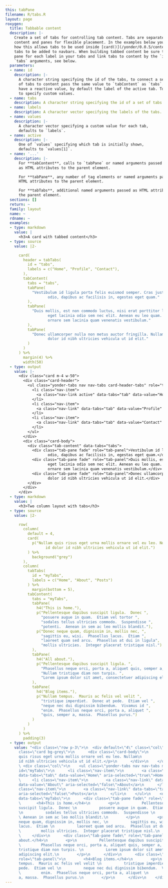 ```yaml
---
this: tabPane
filename: R/tabs.R
layout: page
roxygen:
  title: Tabbable content
  description: |-
    Create a set of tabs for controlling tab content. Tabs are separated from
    content and panes for flexible placement. In the examples below you can see
    how this allows tabs to be used inside [card()](/yonder/0.0.5/content/card.html)s. The flexibility also allows
    tabs to be added to navbars. When building tabbed content be sure to create a
    pane for each label in your tabs and link tabs to content by the `id` and
    `tabs` arguments, see below.
  parameters:
  - name: id
    description: |-
      A character string specifying the id of the tabs, to connect a set
      of tabs to content pass the same value to `tabContent` as `tabs`. Tabs do
      have a reactive value, by default the label of the active tab. To `values`
      to specify custom values.
  - name: tabs
    description: A character string specifying the id of a set of tabs.
  - name: labels
    description: A character vector specifying the labels of the tabs.
  - name: values
    description: |-
      A character vector specifying a custom value for each tab,
      defaults to `labels`.
  - name: active
    description: |-
      One of `values` specifying which tab is initially shown,
      defaults to `values[1]`.
  - name: '...'
    description: |-
      For **tabContent**, calls to `tabPane` or named arguments passed
      as HTML attributes to the parent element.

      For **tabPane**, any number of tag elements or named arguments passed as
      HTML attributes to the parent element.

      For **tabTabs**, additional named arguments passed as HTML attributes to
      the parent element.
  sections: []
  return: ~
  family: layout
  name: ~
  rdname: ~
  examples:
  - type: markdown
    value: |
      <h3>A card with tabbed content</h3>
  - type: source
    value: |2-

      card(
        header = tabTabs(
          id = "tabs",
          labels = c("Home", "Profile", "Contact"),
        ),
        tabContent(
          tabs = "tabs",
          tabPane(
            "Vestibulum id ligula porta felis euismod semper. Cras justo
                   odio, dapibus ac facilisis in, egestas eget quam."
          ),
          tabPane(
            "Duis mollis, est non commodo luctus, nisi erat porttitor ligula,
                   eget lacinia odio sem nec elit. Aenean eu leo quam. Pellentesque
                   ornare sem lacinia quam venenatis vestibulum."
          ),
          tabPane(
            "Donec ullamcorper nulla non metus auctor fringilla. Nullam id
                   dolor id nibh ultricies vehicula ut id elit."
          )
        )
      ) %>%
        margin(4) %>%
        width(50)
  - type: output
    value: |-
      <div class="card m-4 w-50">
        <div class="card-header">
          <ul class="yonder-tabs nav nav-tabs card-header-tabs" role="tablist" id="tabs">
            <li class="nav-item">
              <a class="nav-link active" data-tabs="tab" data-value="Home" aria-selected="true">Home</a>
            </li>
            <li class="nav-item">
              <a class="nav-link" data-tabs="tab" data-value="Profile" aria-selected="false">Profile</a>
            </li>
            <li class="nav-item">
              <a class="nav-link" data-tabs="tab" data-value="Contact" aria-selected="false">Contact</a>
            </li>
          </ul>
        </div>
        <div class="card-body">
          <div class="tab-content" data-tabs="tabs">
            <div class="tab-pane fade" role="tab-panel">Vestibulum id ligula porta felis euismod semper. Cras justo
                   odio, dapibus ac facilisis in, egestas eget quam.</div>
            <div class="tab-pane fade" role="tab-panel">Duis mollis, est non commodo luctus, nisi erat porttitor ligula,
                   eget lacinia odio sem nec elit. Aenean eu leo quam. Pellentesque
                   ornare sem lacinia quam venenatis vestibulum.</div>
            <div class="tab-pane fade" role="tab-panel">Donec ullamcorper nulla non metus auctor fringilla. Nullam id
                   dolor id nibh ultricies vehicula ut id elit.</div>
          </div>
        </div>
      </div>
  - type: markdown
    value: |
      <h3>Two column layout with tabs</h3>
  - type: source
    value: |2-

      row(
        column(
          default = 4,
          card(
            p("Nullam quis risus eget urna mollis ornare vel eu leo. Nullam
                  id dolor id nibh ultricies vehicula ut id elit.")
          ) %>%
            background("grey")
        ),
        column(
          tabTabs(
            id = "myTabs",
            labels = c("Home", "About", "Posts")
          ) %>%
            margin(bottom = 5),
          tabContent(
            tabs = "myTabs",
            tabPane(
              h4("This is home."),
              p("Pellentesque dapibus suscipit ligula.  Donec ",
                "posuere augue in quam.  Etiam vel tortor ",
                "sodales tellus ultricies commodo.  Suspendisse ",
                "potenti.  Aenean in sem ac leo mollis blandit."),
              p("Donec neque quam, dignissim in, mollis nec, ",
                "sagittis eu, wisi.  Phasellus lacus.  Etiam ",
                "laoreet quam sed arcu.  Phasellus at dui in ligula",
                "mollis ultricies.  Integer placerat tristique nisl.")
            ),
            tabPane(
              h4("All about."),
              p("Pellentesque dapibus suscipit ligula. ",
                "Phasellus neque orci, porta a, aliquet quis, semper a, massa. ",
                "Nullam tristique diam non turpis. ",
                "Lorem ipsum dolor sit amet, consectetuer adipiscing elit.")
            ),
            tabPane(
              h4("Blog items."),
              p("Nullam tempus.  Mauris ac felis vel velit ",
                "tristique imperdiet.  Donec at pede.  Etiam vel ",
                "neque nec dui dignissim bibendum.  Vivamus id ",
                "enim.  Phasellus neque orci, porta a, aliquet ",
                "quis, semper a, massa.  Phasellus purus.")
            )
          )
        )
      ) %>%
        padding(3)
  - type: output
    value: "<div class=\"row p-3\">\n  <div default=\"4\" class=\"col\">\n    <div
      class=\"card bg-grey\">\n      <div class=\"card-body\">\n        <p>Nullam
      quis risus eget urna mollis ornare vel eu leo. Nullam\n            id dolor
      id nibh ultricies vehicula ut id elit.</p>\n      </div>\n    </div>\n  </div>\n
      \ <div class=\"col\">\n    <ul class=\"yonder-tabs nav nav-tabs mb-5\" role=\"tablist\"
      id=\"myTabs\">\n      <li class=\"nav-item\">\n        <a class=\"nav-link active\"
      data-tabs=\"tab\" data-value=\"Home\" aria-selected=\"true\">Home</a>\n      </li>\n
      \     <li class=\"nav-item\">\n        <a class=\"nav-link\" data-tabs=\"tab\"
      data-value=\"About\" aria-selected=\"false\">About</a>\n      </li>\n      <li
      class=\"nav-item\">\n        <a class=\"nav-link\" data-tabs=\"tab\" data-value=\"Posts\"
      aria-selected=\"false\">Posts</a>\n      </li>\n    </ul>\n    <div class=\"tab-content\"
      data-tabs=\"myTabs\">\n      <div class=\"tab-pane fade\" role=\"tab-panel\">\n
      \       <h4>This is home.</h4>\n        <p>\n          Pellentesque dapibus
      suscipit ligula.  Donec \n          posuere augue in quam.  Etiam vel tortor
      \n          sodales tellus ultricies commodo.  Suspendisse \n          potenti.
      \ Aenean in sem ac leo mollis blandit.\n        </p>\n        <p>\n          Donec
      neque quam, dignissim in, mollis nec, \n          sagittis eu, wisi.  Phasellus
      lacus.  Etiam \n          laoreet quam sed arcu.  Phasellus at dui in ligula\n
      \         mollis ultricies.  Integer placerat tristique nisl.\n        </p>\n
      \     </div>\n      <div class=\"tab-pane fade\" role=\"tab-panel\">\n        <h4>All
      about.</h4>\n        <p>\n          Pellentesque dapibus suscipit ligula. \n
      \         Phasellus neque orci, porta a, aliquet quis, semper a, massa. \n          Nullam
      tristique diam non turpis. \n          Lorem ipsum dolor sit amet, consectetuer
      adipiscing elit.\n        </p>\n      </div>\n      <div class=\"tab-pane fade\"
      role=\"tab-panel\">\n        <h4>Blog items.</h4>\n        <p>\n          Nullam
      tempus.  Mauris ac felis vel velit \n          tristique imperdiet.  Donec at
      pede.  Etiam vel \n          neque nec dui dignissim bibendum.  Vivamus id \n
      \         enim.  Phasellus neque orci, porta a, aliquet \n          quis, semper
      a, massa.  Phasellus purus.\n        </p>\n      </div>\n    </div>\n  </div>\n</div>"
---
```


